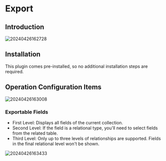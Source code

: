 # Export

<PluginInfo name="action-export"></PluginInfo>

## Introduction

![20240426162728](https://static-docs.nocobase.com/20240426162728.png)

## Installation

This plugin comes pre-installed, so no additional installation steps are required.

## Operation Configuration Items

![20240426163008](https://static-docs.nocobase.com/20240426163008.png)

### Exportable Fields

- First Level: Displays all fields of the current collection.
- Second Level: If the field is a relational type, you'll need to select fields from the related table.
- Third Level: Only up to three levels of relationships are supported. Fields in the final relational level won't be shown.

![20240426163433](https://static-docs.nocobase.com/20240426163433.png)
